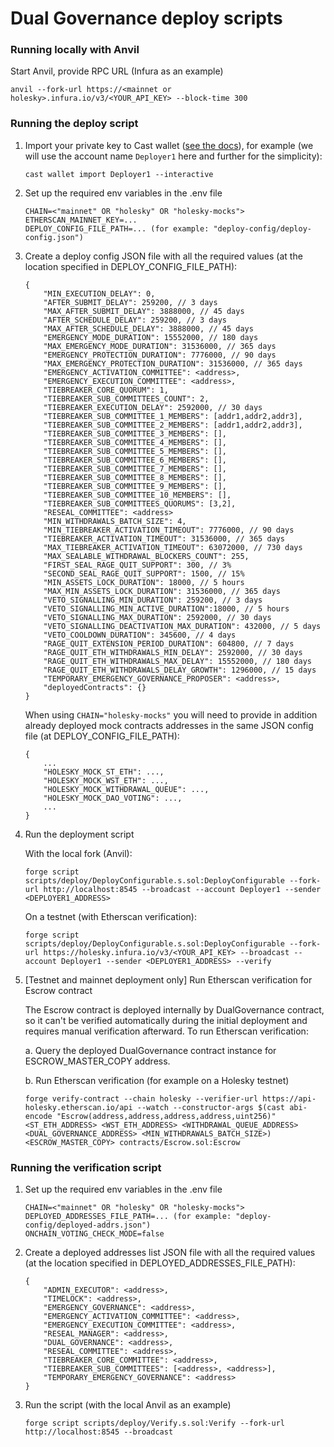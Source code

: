 # Dual Governance deploy scripts

### Running locally with Anvil

Start Anvil, provide RPC URL (Infura as an example)
```
anvil --fork-url https://<mainnet or holesky>.infura.io/v3/<YOUR_API_KEY> --block-time 300
```

### Running the deploy script

1. Import your private key to Cast wallet ([see the docs](https://book.getfoundry.sh/reference/cast/cast-wallet-import)), for example (we will use the account name `Deployer1` here and further for the simplicity):

    ```
    cast wallet import Deployer1 --interactive
    ```

2. Set up the required env variables in the .env file

    ```
    CHAIN=<"mainnet" OR "holesky" OR "holesky-mocks">
    ETHERSCAN_MAINNET_KEY=...
    DEPLOY_CONFIG_FILE_PATH=... (for example: "deploy-config/deploy-config.json")
    ```

3. Create a deploy config JSON file with all the required values (at the location specified in DEPLOY_CONFIG_FILE_PATH):
    ```
    {
        "MIN_EXECUTION_DELAY": 0,
        "AFTER_SUBMIT_DELAY": 259200, // 3 days
        "MAX_AFTER_SUBMIT_DELAY": 3888000, // 45 days
        "AFTER_SCHEDULE_DELAY": 259200, // 3 days
        "MAX_AFTER_SCHEDULE_DELAY": 3888000, // 45 days
        "EMERGENCY_MODE_DURATION": 15552000, // 180 days
        "MAX_EMERGENCY_MODE_DURATION": 31536000, // 365 days
        "EMERGENCY_PROTECTION_DURATION": 7776000, // 90 days
        "MAX_EMERGENCY_PROTECTION_DURATION": 31536000, // 365 days
        "EMERGENCY_ACTIVATION_COMMITTEE": <address>,
        "EMERGENCY_EXECUTION_COMMITTEE": <address>,
        "TIEBREAKER_CORE_QUORUM": 1,
        "TIEBREAKER_SUB_COMMITTEES_COUNT": 2,
        "TIEBREAKER_EXECUTION_DELAY": 2592000, // 30 days
        "TIEBREAKER_SUB_COMMITTEE_1_MEMBERS": [addr1,addr2,addr3],
        "TIEBREAKER_SUB_COMMITTEE_2_MEMBERS": [addr1,addr2,addr3],
        "TIEBREAKER_SUB_COMMITTEE_3_MEMBERS": [],
        "TIEBREAKER_SUB_COMMITTEE_4_MEMBERS": [],
        "TIEBREAKER_SUB_COMMITTEE_5_MEMBERS": [],
        "TIEBREAKER_SUB_COMMITTEE_6_MEMBERS": [],
        "TIEBREAKER_SUB_COMMITTEE_7_MEMBERS": [],
        "TIEBREAKER_SUB_COMMITTEE_8_MEMBERS": [],
        "TIEBREAKER_SUB_COMMITTEE_9_MEMBERS": [],
        "TIEBREAKER_SUB_COMMITTEE_10_MEMBERS": [],
        "TIEBREAKER_SUB_COMMITTEES_QUORUMS": [3,2],
        "RESEAL_COMMITTEE": <address>
        "MIN_WITHDRAWALS_BATCH_SIZE": 4,
        "MIN_TIEBREAKER_ACTIVATION_TIMEOUT": 7776000, // 90 days
        "TIEBREAKER_ACTIVATION_TIMEOUT": 31536000, // 365 days
        "MAX_TIEBREAKER_ACTIVATION_TIMEOUT": 63072000, // 730 days
        "MAX_SEALABLE_WITHDRAWAL_BLOCKERS_COUNT": 255,
        "FIRST_SEAL_RAGE_QUIT_SUPPORT": 300, // 3%
        "SECOND_SEAL_RAGE_QUIT_SUPPORT": 1500, // 15%
        "MIN_ASSETS_LOCK_DURATION": 18000, // 5 hours
        "MAX_MIN_ASSETS_LOCK_DURATION": 31536000, // 365 days
        "VETO_SIGNALLING_MIN_DURATION": 259200, // 3 days
        "VETO_SIGNALLING_MIN_ACTIVE_DURATION":18000, // 5 hours
        "VETO_SIGNALLING_MAX_DURATION": 2592000, // 30 days
        "VETO_SIGNALLING_DEACTIVATION_MAX_DURATION": 432000, // 5 days
        "VETO_COOLDOWN_DURATION": 345600, // 4 days
        "RAGE_QUIT_EXTENSION_PERIOD_DURATION": 604800, // 7 days
        "RAGE_QUIT_ETH_WITHDRAWALS_MIN_DELAY": 2592000, // 30 days
        "RAGE_QUIT_ETH_WITHDRAWALS_MAX_DELAY": 15552000, // 180 days
        "RAGE_QUIT_ETH_WITHDRAWALS_DELAY_GROWTH": 1296000, // 15 days
        "TEMPORARY_EMERGENCY_GOVERNANCE_PROPOSER": <address>,
        "deployedContracts": {}
    }
    ```

    When using `CHAIN="holesky-mocks"` you will need to provide in addition already deployed mock contracts addresses in the same JSON config file (at DEPLOY_CONFIG_FILE_PATH):
    
    ```
    {
        ...
        "HOLESKY_MOCK_ST_ETH": ...,
        "HOLESKY_MOCK_WST_ETH": ...,
        "HOLESKY_MOCK_WITHDRAWAL_QUEUE": ...,
        "HOLESKY_MOCK_DAO_VOTING": ...,
        ...
    }
    ```

4. Run the deployment script

    With the local fork (Anvil):
    ```
    forge script scripts/deploy/DeployConfigurable.s.sol:DeployConfigurable --fork-url http://localhost:8545 --broadcast --account Deployer1 --sender <DEPLOYER1_ADDRESS>
    ```

    On a testnet (with Etherscan verification):
    ```
    forge script scripts/deploy/DeployConfigurable.s.sol:DeployConfigurable --fork-url https://holesky.infura.io/v3/<YOUR_API_KEY> --broadcast --account Deployer1 --sender <DEPLOYER1_ADDRESS> --verify
    ```

5. [Testnet and mainnet deployment only] Run Etherscan verification for Escrow contract

    The Escrow contract is deployed internally by DualGovernance contract, so it can't be verified automatically during the initial deployment and requires manual verification afterward. To run Etherscan verification:

    a. Query the deployed DualGovernance contract instance for ESCROW_MASTER_COPY address.

    b. Run Etherscan verification (for example on a Holesky testnet)

    ```
    forge verify-contract --chain holesky --verifier-url https://api-holesky.etherscan.io/api --watch --constructor-args $(cast abi-encode "Escrow(address,address,address,address,uint256)" <ST_ETH_ADDRESS> <WST_ETH_ADDRESS> <WITHDRAWAL_QUEUE_ADDRESS> <DUAL_GOVERNANCE_ADDRESS> <MIN_WITHDRAWALS_BATCH_SIZE>) <ESCROW_MASTER_COPY> contracts/Escrow.sol:Escrow
    ```

### Running the verification script

1. Set up the required env variables in the .env file

    ```
    CHAIN=<"mainnet" OR "holesky" OR "holesky-mocks">
    DEPLOYED_ADDRESSES_FILE_PATH=... (for example: "deploy-config/deployed-addrs.json")
    ONCHAIN_VOTING_CHECK_MODE=false
    ```

2. Create a deployed addresses list JSON file with all the required values (at the location specified in DEPLOYED_ADDRESSES_FILE_PATH):

    ```
    {
        "ADMIN_EXECUTOR": <address>,
        "TIMELOCK": <address>,
        "EMERGENCY_GOVERNANCE": <address>,
        "EMERGENCY_ACTIVATION_COMMITTEE": <address>,
        "EMERGENCY_EXECUTION_COMMITTEE": <address>,
        "RESEAL_MANAGER": <address>,
        "DUAL_GOVERNANCE": <address>,
        "RESEAL_COMMITTEE": <address>,
        "TIEBREAKER_CORE_COMMITTEE": <address>,
        "TIEBREAKER_SUB_COMMITTEES": [<address>, <address>],
        "TEMPORARY_EMERGENCY_GOVERNANCE": <address>
    }
    ```

3. Run the script (with the local Anvil as an example)

    ```
    forge script scripts/deploy/Verify.s.sol:Verify --fork-url http://localhost:8545 --broadcast
    ```
